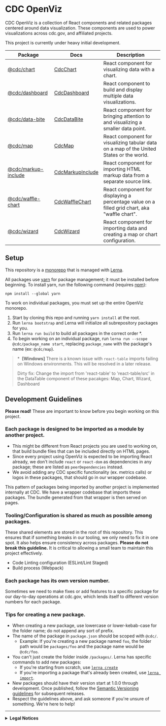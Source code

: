 # CDC OpenViz

CDC OpenViz is a collection of React components and related packages centered around data visualization. These components are used to power visualizations across cdc.gov, and affiliated projects.

This project is currently under heavy initial development.

| Package | Docs | Description |
| --- | --------- | ----------- |
| [@cdc/chart](https://github.com/CDCgov/cdc-open-viz/tree/main/packages/chart) | [CdcChart](https://cdcgov.github.io/cdc-open-viz/) |React component for visualizing data with a chart. |
| [@cdc/dashboard](https://github.com/CDCgov/cdc-open-viz/tree/main/packages/dashboard) | [CdcDashboard](https://cdcgov.github.io/cdc-open-viz/) | React component to build and display multiple data visualizations. |
| [@cdc/data-bite](https://github.com/CDCgov/cdc-open-viz/tree/main/packages/data-bite) | [CdcDataBite](https://cdcgov.github.io/cdc-open-viz/) | React component for bringing attention to and visualizing a smaller data point. |
| [@cdc/map](https://github.com/CDCgov/cdc-open-viz/tree/main/packages/map) | [CdcMap](https://cdcgov.github.io/cdc-open-viz/) | React component for visualizing tabular data on a map of the United States or the world. |
| [@cdc/markup-include](https://github.com/CDCgov/cdc-open-viz/tree/main/packages/markup-include) | [CdcMarkupInclude](https://cdcgov.github.io/cdc-open-viz/) | React component for importing HTML markup data from a separate source link. |
| [@cdc/waffle-chart](https://github.com/CDCgov/cdc-open-viz/tree/main/packages/waffle-chart) | [CdcWaffleChart](https://cdcgov.github.io/cdc-open-viz/) | React component for displaying a percentage value on a filled grid chart, aka "waffle chart". |
| [@cdc/wizard](https://github.com/CDCgov/cdc-open-viz/tree/main/packages/wizard) | [CdcWizard](https://cdcgov.github.io/cdc-open-viz/) | React component for importing data and creating a map or chart configuration. |

## Setup <a name="setup"></a>

This repository is a [monorepo](https://en.wikipedia.org/wiki/Monorepo) that is managed with [Lerna](https://github.com/lerna/lerna#readme). 

All packages use [yarn](https://yarnpkg.com/) for package management; it must be installed before beginning. To install yarn, run the following command (requires [npm](https://docs.npmjs.com/downloading-and-installing-node-js-and-npm)):

```
npm install --global yarn
```

To work on individual packages, you must set up the entire OpenViz monorepo.

1. Start by cloning this repo and running `yarn install` at the root. 
2. Run `lerna bootstrap` and Lerna will initialize all subrepository packages for you.
4. Run `lerna run build` to build all packages in the correct order *.
5. To begin working on an individual package, run `lerna run --scope @cdc/package_name start`, replacing `package_name` with the package's name (ex: `@cdc/map`).

> *&nbsp; **[Windows]** There is a known issue with `react-table` imports failing on Windows environments. This will be resolved in a later release.
>
> Dirty fix: Change the import from 'react-table' to 'react-table/src' in the DataTable component of these pacakges: Map, Chart, Wizard, Dashboard

## Development Guidelines

**Please read!** These are important to know before you begin working on this project.

### Each package is designed to be imported as a module by another project.
  * This might be different from React projects you are used to working on, that build bundle files that can be included directly on HTML pages.
  * Since every project using OpenViz is expected to be importing React already, we don't include `react` or `react-dom` as dependencies in any package; these are listed as `peerDependencies` instead.
  * We avoid adding any CDC specific functionality (ex. metrics calls) or logos in these packages, that should go in our wrapper codebase.

This pattern of packages being imported by another project is implemented internally at CDC. We have a wrapper codebase that imports these packages. The bundle generated from that wrapper is then served on pages.

### Tooling/Configuration is shared as much as possible among packages.
These shared elements are stored in the root of this repository. This ensures that if something breaks in our tooling, we only need to fix it in one spot. It also helps ensure consistency across packages. **Please do not break this guideline.** It is critical to allowing a small team to maintain this project effectively.

  * Code Linting configuration (ESLint/Lint Staged)
  * Build process (Webpack)

### Each package has its own version number.

Sometimes we need to make fixes or add features to a specific package for our day-to-day operations at cdc.gov, which lends itself to different version numbers for each package.

### Tips for creating a new package.
  * When creating a new package, use lowercase or lower-kebab-case for the folder name; do not append any sort of prefix.
  * The name of the package in `package.json` should be scoped with `@cdc/`. 
    * Example: If you're creating a new package named `foo`, the folder path would be `packages/foo` and the package name would be `@cdc/foo`.
  * You can't just create the folder inside `/packages/`. Lerna has specific commands to add new packages:
    * If you're starting from scratch, use [`lerna create`](https://www.npmjs.com/package/@lerna/create)
    * If you're importing a package that's already been created, use [`lerna import`](https://www.npmjs.com/package/@lerna/import).
  * New packages should have their version start at 1.0.0 through development. Once published, follow the [Semantic Versioning guidelines](https://docs.npmjs.com/about-semantic-versioning) for subsequent releases.
  * Respect the guidelines above, and ask someone if you're unsure of something. We're here to help!
----
<details>
  <summary><strong>Legal Notices</strong></summary>

#### License

The repository utilizes code licensed under the terms of the Apache Software License and therefore is licensed under ASL v2 or later.

This source code in this repository is free: you can redistribute it and/or modify it under the terms of the Apache Software License version 2, or (at your option) any later version.

This source code in this repository is distributed in the hope that it will be useful, but WITHOUT ANY WARRANTY; without even the implied warranty of MERCHANTABILITY or FITNESS FOR A PARTICULAR PURPOSE. See the Apache Software License for more details.

The source code forked from other open source projects will inherit its license.

#### Attribution

Some icons used by this project are from [Font Awesome](https://fontawesome.com/).

#### Public Domain

This repository constitutes a work of the United States Government and is not subject to domestic copyright protection under 17 USC § 105. This repository is in the public domain within the United States, and copyright and related rights in the work worldwide are waived through the [CC0 1.0 Universal public domain dedication](https://creativecommons.org/publicdomain/zero/1.0/). All contributions to this repository will be released under the CC0 dedication. By submitting a pull request you are agreeing to comply with this waiver of copyright interest.

#### Records Management

This repository is not a source of government records, but is a copy to increase collaboration and collaborative potential. All government records will be published through the [CDC web site](https://www.cdc.gov/).

#### Privacy

This repository contains only non-sensitive, publicly available data and information. All material and community participation is covered by the [Disclaimer](https://github.com/CDCgov/template/blob/master/DISCLAIMER.md) and [Code of Conduct](https://github.com/CDCgov/template/blob/master/code-of-conduct.md). For more information about CDC's privacy policy, please visit http://www.cdc.gov/other/privacy.html.
</details>
